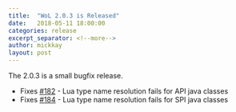 ```yaml
---
title:  "WoL 2.0.3 is Released"
date:   2018-05-11 18:00:00
categories: release
excerpt_separator: <!--more-->
author: mickkay
layout: post
---
```

The 2.0.3 is a small bugfix release.
<!--more-->
* Fixes [#182](https://github.com/wizards-of-lua/wizards-of-lua/issues/182) - Lua type name resolution fails for API java classes
* Fixes [#184](https://github.com/wizards-of-lua/wizards-of-lua/issues/184) - Lua type name resolution fails for SPI java classes
